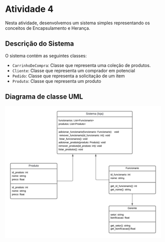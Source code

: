# Atividade 4

Nesta atividade, desenvolvemos um sistema simples representando os conceitos de Encapsulamento e Herança.

## Descrição do Sistema

O sistema contém as seguintes classes:

- `CarrinhoDeCompra`: Classe que representa uma coleção de produtos.
- `Cliente`: Classe que representa um comprador em potencial
- `Pedido`: Classe que representa a solicitação de um item
- `Produto`: Classe que representa um produto 

## Diagrama de classe UML

![Diagrama de classe](src/loja.png)
